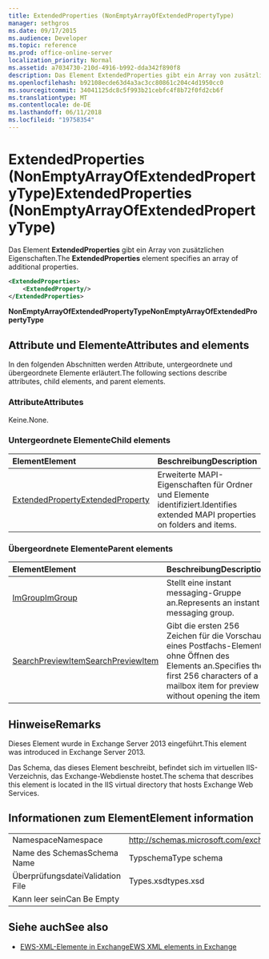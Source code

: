 ```yaml
---
title: ExtendedProperties (NonEmptyArrayOfExtendedPropertyType)
manager: sethgros
ms.date: 09/17/2015
ms.audience: Developer
ms.topic: reference
ms.prod: office-online-server
localization_priority: Normal
ms.assetid: a7034730-210d-4916-b992-dda342f890f8
description: Das Element ExtendedProperties gibt ein Array von zusätzlichen Eigenschaften.
ms.openlocfilehash: b92108ecde63d4a3ac3cc80861c204c4d1950cc0
ms.sourcegitcommit: 34041125dc8c5f993b21cebfc4f8b72f0fd2cb6f
ms.translationtype: MT
ms.contentlocale: de-DE
ms.lasthandoff: 06/11/2018
ms.locfileid: "19758354"
---
```

# <a name="extendedproperties-nonemptyarrayofextendedpropertytype"></a><span data-ttu-id="9690a-103">ExtendedProperties (NonEmptyArrayOfExtendedPropertyType)</span><span class="sxs-lookup"><span data-stu-id="9690a-103">ExtendedProperties (NonEmptyArrayOfExtendedPropertyType)</span></span>

<span data-ttu-id="9690a-104">Das Element **ExtendedProperties** gibt ein Array von zusätzlichen Eigenschaften.</span><span class="sxs-lookup"><span data-stu-id="9690a-104">The **ExtendedProperties** element specifies an array of additional properties.</span></span> 
  
```XML
<ExtendedProperties>
    <ExtendedProperty/>
</ExtendedProperties>
```

 <span data-ttu-id="9690a-105">**NonEmptyArrayOfExtendedPropertyType**</span><span class="sxs-lookup"><span data-stu-id="9690a-105">**NonEmptyArrayOfExtendedPropertyType**</span></span>
## <a name="attributes-and-elements"></a><span data-ttu-id="9690a-106">Attribute und Elemente</span><span class="sxs-lookup"><span data-stu-id="9690a-106">Attributes and elements</span></span>

<span data-ttu-id="9690a-107">In den folgenden Abschnitten werden Attribute, untergeordnete und übergeordnete Elemente erläutert.</span><span class="sxs-lookup"><span data-stu-id="9690a-107">The following sections describe attributes, child elements, and parent elements.</span></span>
  
### <a name="attributes"></a><span data-ttu-id="9690a-108">Attribute</span><span class="sxs-lookup"><span data-stu-id="9690a-108">Attributes</span></span>

<span data-ttu-id="9690a-109">Keine.</span><span class="sxs-lookup"><span data-stu-id="9690a-109">None.</span></span>
  
### <a name="child-elements"></a><span data-ttu-id="9690a-110">Untergeordnete Elemente</span><span class="sxs-lookup"><span data-stu-id="9690a-110">Child elements</span></span>

|<span data-ttu-id="9690a-111">**Element**</span><span class="sxs-lookup"><span data-stu-id="9690a-111">**Element**</span></span>|<span data-ttu-id="9690a-112">**Beschreibung**</span><span class="sxs-lookup"><span data-stu-id="9690a-112">**Description**</span></span>|
|:-----|:-----|
|[<span data-ttu-id="9690a-113">ExtendedProperty</span><span class="sxs-lookup"><span data-stu-id="9690a-113">ExtendedProperty</span></span>](extendedproperty.md) <br/> |<span data-ttu-id="9690a-114">Erweiterte MAPI-Eigenschaften für Ordner und Elemente identifiziert.</span><span class="sxs-lookup"><span data-stu-id="9690a-114">Identifies extended MAPI properties on folders and items.</span></span>  <br/> |
   
### <a name="parent-elements"></a><span data-ttu-id="9690a-115">Übergeordnete Elemente</span><span class="sxs-lookup"><span data-stu-id="9690a-115">Parent elements</span></span>

|<span data-ttu-id="9690a-116">**Element**</span><span class="sxs-lookup"><span data-stu-id="9690a-116">**Element**</span></span>|<span data-ttu-id="9690a-117">**Beschreibung**</span><span class="sxs-lookup"><span data-stu-id="9690a-117">**Description**</span></span>|
|:-----|:-----|
|[<span data-ttu-id="9690a-118">ImGroup</span><span class="sxs-lookup"><span data-stu-id="9690a-118">ImGroup</span></span>](imgroup.md) <br/> |<span data-ttu-id="9690a-119">Stellt eine instant messaging-Gruppe an.</span><span class="sxs-lookup"><span data-stu-id="9690a-119">Represents an instant messaging group.</span></span>  <br/> |
|[<span data-ttu-id="9690a-120">SearchPreviewItem</span><span class="sxs-lookup"><span data-stu-id="9690a-120">SearchPreviewItem</span></span>](searchpreviewitem.md) <br/> |<span data-ttu-id="9690a-121">Gibt die ersten 256 Zeichen für die Vorschau eines Postfachs-Elements ohne Öffnen des Elements an.</span><span class="sxs-lookup"><span data-stu-id="9690a-121">Specifies the first 256 characters of a mailbox item for preview without opening the item.</span></span>  <br/> |
   
## <a name="remarks"></a><span data-ttu-id="9690a-122">Hinweise</span><span class="sxs-lookup"><span data-stu-id="9690a-122">Remarks</span></span>

<span data-ttu-id="9690a-123">Dieses Element wurde in Exchange Server 2013 eingeführt.</span><span class="sxs-lookup"><span data-stu-id="9690a-123">This element was introduced in Exchange Server 2013.</span></span>
  
<span data-ttu-id="9690a-124">Das Schema, das dieses Element beschreibt, befindet sich im virtuellen IIS-Verzeichnis, das Exchange-Webdienste hostet.</span><span class="sxs-lookup"><span data-stu-id="9690a-124">The schema that describes this element is located in the IIS virtual directory that hosts Exchange Web Services.</span></span>
  
## <a name="element-information"></a><span data-ttu-id="9690a-125">Informationen zum Element</span><span class="sxs-lookup"><span data-stu-id="9690a-125">Element information</span></span>

|||
|:-----|:-----|
|<span data-ttu-id="9690a-126">Namespace</span><span class="sxs-lookup"><span data-stu-id="9690a-126">Namespace</span></span>  <br/> |http://schemas.microsoft.com/exchange/services/2006/types  <br/> |
|<span data-ttu-id="9690a-127">Name des Schemas</span><span class="sxs-lookup"><span data-stu-id="9690a-127">Schema Name</span></span>  <br/> |<span data-ttu-id="9690a-128">Typschema</span><span class="sxs-lookup"><span data-stu-id="9690a-128">Type schema</span></span>  <br/> |
|<span data-ttu-id="9690a-129">Überprüfungsdatei</span><span class="sxs-lookup"><span data-stu-id="9690a-129">Validation File</span></span>  <br/> |<span data-ttu-id="9690a-130">Types.xsd</span><span class="sxs-lookup"><span data-stu-id="9690a-130">types.xsd</span></span>  <br/> |
|<span data-ttu-id="9690a-131">Kann leer sein</span><span class="sxs-lookup"><span data-stu-id="9690a-131">Can Be Empty</span></span>  <br/> ||
   
## <a name="see-also"></a><span data-ttu-id="9690a-132">Siehe auch</span><span class="sxs-lookup"><span data-stu-id="9690a-132">See also</span></span>



- [<span data-ttu-id="9690a-133">EWS-XML-Elemente in Exchange</span><span class="sxs-lookup"><span data-stu-id="9690a-133">EWS XML elements in Exchange</span></span>](ews-xml-elements-in-exchange.md)

